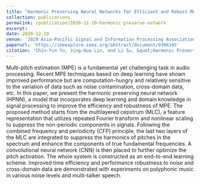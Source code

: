 ```yaml
---
title: "Harmonic Preserving Neural Networks for Efficient and Robust Multipitch Estimation"
collection: publications
permalink: /publication/2020-12-10-harmonic-preserve-network
excerpt:
date: 2020-12-10
venue: '2020 Asia-Pacific Signal and Information Processing Association Annual Summit and Conference (APSIPA ASC)'
paperurl: 'https://ieeexplore.ieee.org/abstract/document/9306345'
citation: 'Chin-Yun Yu, Jing-Hua Lin, and Li Su, &quot;Harmonic Preserving Neural Networks for Efficient and Robust Multipitch Estimation,&quot; <i>Asia-Pacific Signal and Information Processing Association Annual Summit and Conference</i>, December 2020.'
---
```

Multi-pitch estimation (MPE) is a fundamental yet challenging task in audio processing. Recent MPE techniques based on deep learning have shown improved performance but are computation-hungry and relatively sensitive to the variation of data such as noise contamination, cross-domain data, etc. In this paper, we present the harmonic preserving neural network (HPNN), a model that incorporates deep learning and domain knowledge in signal processing to improve the efficiency and robustness of MPE. The proposed method starts from the multilayered cepstrum (MLC), a feature representation that utilizes repeated Fourier transform and nonlinear scaling to suppress the non-periodic components in signals. Following the combined frequency and periodicity (CFP) principle, the last two layers of the MLC are integrated to suppress the harmonics of pitches in the spectrum and enhance the components of true fundamental frequencies. A convolutional neural network (CNN) is then placed to further optimize the pitch activation. The whole system is constructed as an end-to-end learning scheme. Improved time efficiency and performance robustness to noise and cross-domain data are demonstrated with experiments on polyphonic music in various noise levels and multi-talker speech.